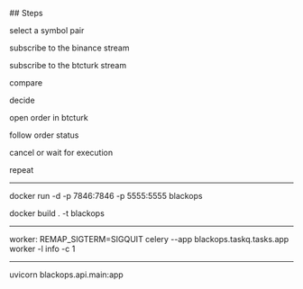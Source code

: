 ## Steps

select a symbol pair  

subscribe to the binance stream 

subscribe to the btcturk stream 

compare 

decide 

open order in btcturk 

follow order status 

cancel or wait for execution 

repeat 


---

docker run -d -p 7846:7846 -p 5555:5555 blackops    

docker build . -t blackops  

---

 worker: REMAP_SIGTERM=SIGQUIT celery  --app blackops.taskq.tasks.app worker -l info -c 1


---


 uvicorn blackops.api.main:app 
